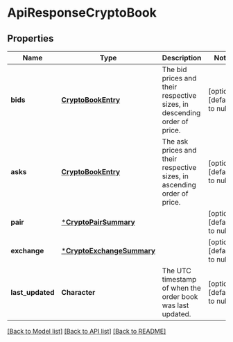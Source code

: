 # ApiResponseCryptoBook

## Properties
Name | Type | Description | Notes
------------ | ------------- | ------------- | -------------
**bids** | [**CryptoBookEntry**](CryptoBookEntry.md) | The bid prices and their respective sizes, in descending order of price. | [optional] [default to null]
**asks** | [**CryptoBookEntry**](CryptoBookEntry.md) | The ask prices and their respective sizes, in ascending order of price. | [optional] [default to null]
**pair** | [***CryptoPairSummary**](CryptoPairSummary.md) |  | [optional] [default to null]
**exchange** | [***CryptoExchangeSummary**](CryptoExchangeSummary.md) |  | [optional] [default to null]
**last_updated** | **Character** | The UTC timestamp of when the order book was last updated. | [optional] [default to null]

[[Back to Model list]](../README.md#documentation-for-models) [[Back to API list]](../README.md#documentation-for-api-endpoints) [[Back to README]](../README.md)


